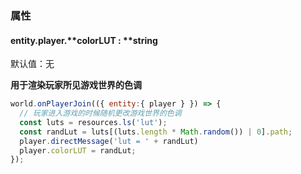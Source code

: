 
### 属性

#### entity.player.**colorLUT : **string 
默认值：无

**用于渲染玩家所见游戏世界的色调**
```javascript
world.onPlayerJoin(({ entity:{ player } }) => {
  // 玩家进入游戏的时候随机更改游戏世界的色调
  const luts = resources.ls('lut');
  const randLut = luts[(luts.length * Math.random()) | 0].path;
  player.directMessage('lut = ' + randLut)
  player.colorLUT = randLut;
});
```

